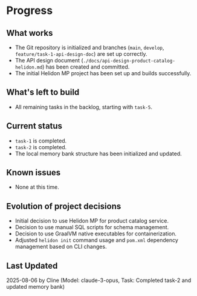 # Progress

## What works
- The Git repository is initialized and branches (`main`, `develop`, `feature/task-1-api-design-doc`) are set up correctly.
- The API design document (`./docs/api-design-product-catalog-helidon.md`) has been created and committed.
- The initial Helidon MP project has been set up and builds successfully.

## What's left to build
- All remaining tasks in the backlog, starting with `task-5`.

## Current status
- `task-1` is completed.
- `task-2` is completed.
- The local memory bank structure has been initialized and updated.

## Known issues
- None at this time.

## Evolution of project decisions
- Initial decision to use Helidon MP for product catalog service.
- Decision to use manual SQL scripts for schema management.
- Decision to use GraalVM native executables for containerization.
- Adjusted `helidon init` command usage and `pom.xml` dependency management based on CLI changes.

## Last Updated
2025-08-06 by Cline (Model: claude-3-opus, Task: Completed task-2 and updated memory bank)
